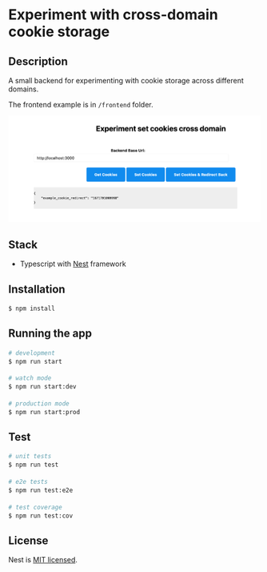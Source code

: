 Experiment with cross-domain cookie storage
===========================================
## Description
A small backend for experimenting with cookie storage across different domains.

The frontend example is in `/frontend` folder.

![Web Screenshot](/docs/screenshot.png?raw=true "Screenshot of web frontend")

## Stack

- Typescript with [Nest](https://github.com/nestjs/nest) framework 

## Installation

```bash
$ npm install
```

## Running the app

```bash
# development
$ npm run start

# watch mode
$ npm run start:dev

# production mode
$ npm run start:prod
```

## Test

```bash
# unit tests
$ npm run test

# e2e tests
$ npm run test:e2e

# test coverage
$ npm run test:cov
```

## License

Nest is [MIT licensed](LICENSE).
